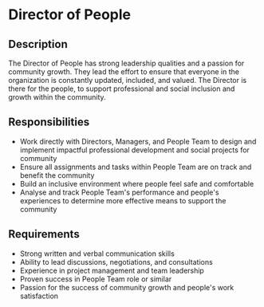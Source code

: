 # Director of People

## Description

The Director of People has strong leadership qualities and a passion for community growth. They lead the effort to ensure that everyone in the organization is constantly updated, included, and valued. The Director is there for the people, to support professional and social inclusion and growth within the community. 

## Responsibilities

* Work directly with Directors, Managers, and People Team to design and implement impactful professional development and social projects for community
* Ensure all assignments and tasks within People Team are on track and benefit the community
* Build an inclusive environment where people feel safe and comfortable
* Analyse and track People Team's performance and people's experiences to determine more effective means to support the community

## Requirements

* Strong written and verbal communication skills
* Ability to lead discussions, negotiations, and consultations
* Experience in project management and team leadership
* Proven success in People Team role or similar
* Passion for the success of community growth and people's work satisfaction

